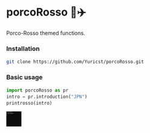 # porcoRosso :pig::airplane:

Porco-Rosso themed functions. 


### Installation

```bash
git clone https://github.com/Yuricst/porcoRosso.git
```

### Basic usage

```python
import porcoRosso as pr
intro = pr.introduction("JPN")
printrosso(intro)
```

<img src="./etc/porco_intro_demo.gif" width="40" height="40" />